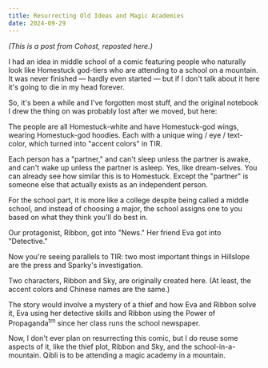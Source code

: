 ```yaml
---
title: Resurrecting Old Ideas and Magic Academies
date: 2024-09-29
---
```


*(This is a post from Cohost, reposted here.)*

I had an idea in middle school of a comic featuring people who naturally look like Homestuck god-tiers who are attending to a school on a mountain. It was never finished — hardly even started — but if I don't talk about it here it's going to die in my head forever.

So, it's been a while and I've forgotten most stuff, and the original notebook I drew the thing on was probably lost after we moved, but here:

The people are all Homestuck-white and have Homestuck-god wings, wearing Homestuck-god hoodies. Each with a unique wing / eye / text-color, which turned into "accent colors" in TIR.

Each person has a "partner," and can't sleep unless the partner is awake, and can't wake up unless the partner is asleep. Yes, like dream-selves. You can already see how similar this is to Homestuck. Except the "partner" is someone else that actually exists as an independent person.

For the school part, it is more like a college despite being called a middle school, and instead of choosing a major, the school assigns one to you based on what they think you'll do best in.

Our protagonist, Ribbon, got into "News." Her friend Eva got into "Detective."

Now you're seeing parallels to TIR: two most important things in Hillslope are the press and Sparky's investigation.

Two characters, Ribbon and Sky, are originally created here. (At least, the accent colors and Chinese names are the same.)

The story would involve a mystery of a thief and how Eva and Ribbon solve it, Eva using her detective skills and Ribbon using the Power of Propaganda<sup>tm</sup> since her class runs the school newspaper.

Now, I don't ever plan on resurrecting this comic, but I do reuse some aspects of it, like the thief plot, Ribbon and Sky, and the school-in-a-mountain. Qibli is to be attending a magic academy in a mountain.
